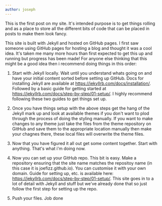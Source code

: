```yaml
---
author: joseph
---
```

This is the first post on my site.  It's intended purpose is to get things rolling and as a place to store all the different bits of code that can be placed in posts to make them look fancy.

This site is built with Jekyll and hosted on GitHub pages.  I first saw someone using GitHub pages for hosting a blog and thought it was a cool idea.  It's taken me many more hours than first expected to get this up and running but progress has been made!  For anyone else thinking that this might be a good idea then i recommend doing things in this order:

<!-- This is a numbered list-->
1.  Start with Jekyll locally.  Wait until you understand whats going on and have your initial content sorted before setting up GitHub. Docs for installing Jekyll are available at https://jekyllrb.com/docs/installation/. Followed by a basic guide for getting started at https://jekyllrb.com/docs/step-by-step/01-setup/.  I highly recommend following these two guides to get things set up.
    
1.  Once you have things setup with the above steps get the hang of the Jekyll mark up and look at available themes if you don't want to plod through the process of doing the styling manually.  If you want to make changes to any theme just take the files from the theme repository on GitHub and save them to the appropriate location manually then make your chagnes there, these local files will overwrite the theme files.

1.  Now that you have figured it all out get some content together.  Start with anything.  That's what i'm doing now.

1.  Now you can set up your GitHub repo. This bit is easy.  Make a repository ensuring that the site name matches the repositoy name (in this case it is joefizz.github.io).  You can customise it with your own domain.  Guide for setting up, etc. is available here: https://jekyllrb.com/docs/step-by-step/01-setup/.  This site goes in to a lot of detail with Jekyll and stuff but we've already done that so just follow the first step for setting up the repo.

1.  Push your files.  Job done


